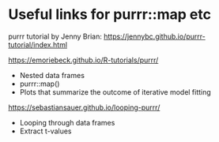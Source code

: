 Useful links for purrr::map etc
===============================

purrr tutorial by Jenny Brian:
https://jennybc.github.io/purrr-tutorial/index.html

https://emoriebeck.github.io/R-tutorials/purrr/ 
- Nested data frames
- purrr::map()
- Plots that summarize the outcome of iterative model fitting


https://sebastiansauer.github.io/looping-purrr/
- Looping through data frames
- Extract t-values
